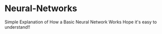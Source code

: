 # Neural-Networks
Simple Explanation of How a Basic Neural Network Works
Hope it's easy to understand!!
